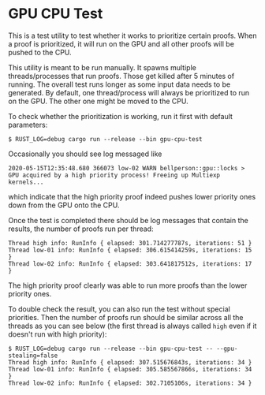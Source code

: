 GPU CPU Test
============

This is a test utility to test whether it works to prioritize certain proofs. When a proof is prioritized, it will run
on the GPU and all other proofs will be pushed to the CPU.

This utility is meant to be run manually. It spawns multiple threads/processes that run proofs. Those get killed after 5
minutes of running. The overall test runs longer as some input data needs to be generated. By default, one
thread/process will always be prioritized to run on the GPU. The other one might be moved to the CPU.

To check whether the prioritization is working, run it first with default parameters:

    $ RUST_LOG=debug cargo run --release --bin gpu-cpu-test

Occasionally you should see log messaged like

    2020-05-15T12:35:48.680 366073 low-02 WARN bellperson::gpu::locks > GPU acquired by a high priority process! Freeing up Multiexp kernels...

which indicate that the high priority proof indeed pushes lower priority ones down from the GPU onto the CPU.

Once the test is completed there should be log messages that contain the results, the number of proofs run per thread:

    Thread high info: RunInfo { elapsed: 301.714277787s, iterations: 51 }
    Thread low-01 info: RunInfo { elapsed: 306.615414259s, iterations: 15 }
    Thread low-02 info: RunInfo { elapsed: 303.641817512s, iterations: 17 }

The high priority proof clearly was able to run more proofs than the lower priority ones.

To double check the result, you can also run the test without special priorities. Then the number of proofs run should
be similar across all the threads as you can see below (the first thread is always called `high` even if it doesn't run
with high priority):

    $ RUST_LOG=debug cargo run --release --bin gpu-cpu-test -- --gpu-stealing=false
    Thread high info: RunInfo { elapsed: 307.515676843s, iterations: 34 }
    Thread low-01 info: RunInfo { elapsed: 305.585567866s, iterations: 34 }
    Thread low-02 info: RunInfo { elapsed: 302.7105106s, iterations: 34 }
